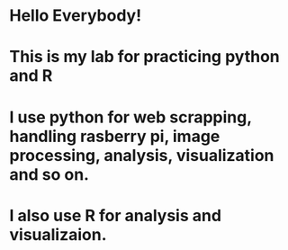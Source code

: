 # Hello Everybody!
# This is my lab for practicing python and R
# I use python for web scrapping, handling rasberry pi, image processing, analysis, visualization and so on.
# I also use R for analysis and visualizaion.
